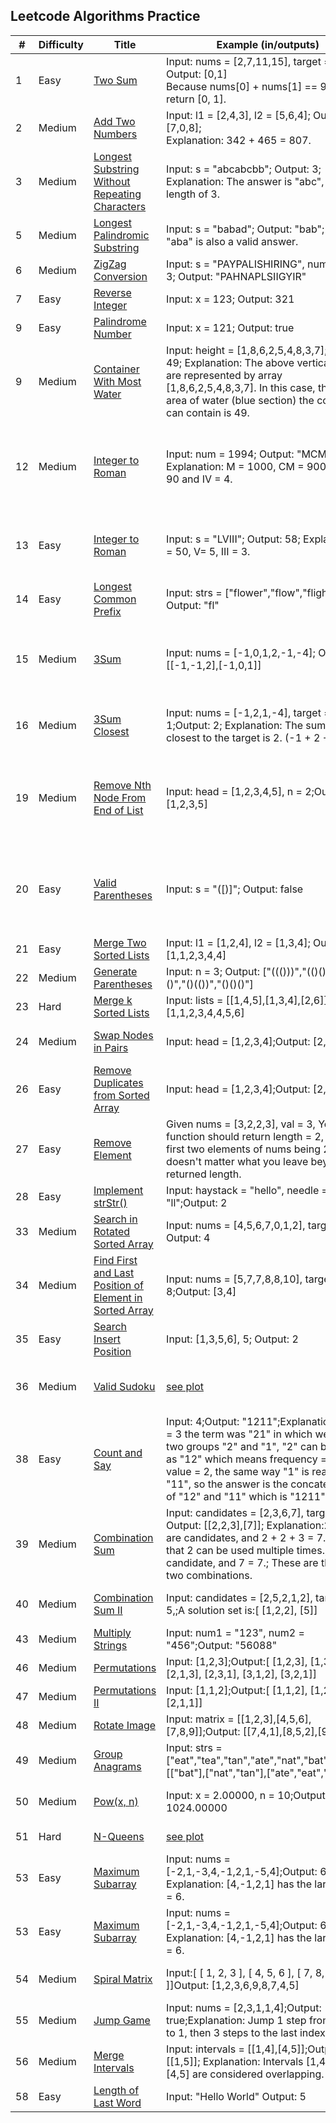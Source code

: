 ## Leetcode Algorithms Practice



| # | Difficulty | Title |  Example (in/outputs)  |  Solution  |  Plot  |
|---| ---------- | ----- | ---------------------- | ---------- | ------ |
|1|Easy|[Two Sum](https://leetcode.com/problems/two-sum/) | Input: nums = [2,7,11,15], target = 9; Output: [0,1] <br> Because nums[0] + nums[1] == 9, we return [0, 1].| [Python (Hashmap)](two_sum_hash.py)||
|2|Medium|[Add Two Numbers](https://leetcode.com/problems/add-two-numbers/) | Input: l1 = [2,4,3], l2 = [5,6,4]; Output: [7,0,8]; <br> Explanation: 342 + 465 = 807.| [Python (2 pointers for each input linked list, remember to take care of reminders)](add_two_numbers.py)||
|3|Medium|[Longest Substring Without Repeating Characters](https://leetcode.com/problems/longest-substring-without-repeating-characters/) | Input: s = "abcabcbb"; Output: 3; <br> Explanation: The answer is "abc", with the length of 3.| [Python (2 pointers both start from index 0)](longest_substring_without_repeating_characters.py)||
|5|Medium|[Longest Palindromic Substring](https://leetcode.com/problems/longest-palindromic-substring/) | Input: s = "babad"; Output: "bab"; Note: "aba" is also a valid answer.| [Python (1 iteration thru the string with helper function to find max substr at each position)](longest_palindromic_substring.py)||
|6|Medium|[ZigZag Conversion](https://leetcode.com/problems/zigzag-conversion/) | Input: s = "PAYPALISHIRING", numRows = 3; Output: "PAHNAPLSIIGYIR" | [Python (first figure out interval from number of rows)](zigzag_conversion.py)|[plot](photos/zigzag.png)|
|7|Easy|[Reverse Integer](https://leetcode.com/problems/reverse-integer/) | Input: x = 123; Output: 321 | [Python (x mode 10 & Floor division, and remember to deal with negative number)](reverse_integer.py)||
|9|Easy|[Palindrome Number](https://leetcode.com/problems/palindrome-number/) | Input: x = 121; Output: true | [Python (similar to 7 Reverse Integer)](palindrome_number.py)||
|9|Medium|[Container With Most Water](https://leetcode.com/problems/container-with-most-water/) | Input: height = [1,8,6,2,5,4,8,3,7]; Output: 49; Explanation: The above vertical lines are represented by array [1,8,6,2,5,4,8,3,7]. In this case, the max area of water (blue section) the container can contain is 49. | [Python (2 pointers starting from left and right, calculate and find max area)](container_with_most_water.py)|[plot](photos/container_most_water.png)|
|12|Medium|[Integer to Roman](https://leetcode.com/problems/integer-to-roman/) | Input: num = 1994; Output: "MCMXCIV"; Explanation: M = 1000, CM = 900, XC = 90 and IV = 4.| [Python (Given basic mapping (two arrays 1 integers 1 roman, ascending sorted), loop over integers mapping from largest to smallest, and if input number is larger than mapping, subtract the int mapping, and append corresponding roman character)](integer_to_roman.py)||
|13|Easy|[Integer to Roman](https://leetcode.com/problems/roman-to-integer/) | Input: s = "LVIII"; Output: 58; Explanation: L = 50, V= 5, III = 3.| [Python (loop thru input roman from right to left, create a maxdigit var, and for each mapped int check if it is bigger than maxdigit, if so add int to result sum if not subtract it from sum)](roman_to_integer.py)||
|14|Easy|[Longest Common Prefix](https://leetcode.com/problems/longest-common-prefix/) | Input: strs = ["flower","flow","flight"]; Output: "fl"| [Python (2 loops, loop over first word, within that loop over the array, and check if char is the same)](longest_common_prefix.py)||
|15|Medium|[3Sum](https://leetcode.com/problems/3sum/) | Input: nums = [-1,0,1,2,-1,-4]; Output: [[-1,-1,2],[-1,0,1]]| [Python (sort array, 3 loops, t loops over array, then 2 other indexes, i and j start from right side of t and end of array, move i and j close to the middle and trying to get sum zero.  remember to deal with same consecutive values.)](3sum.py)||
|16|Medium|[3Sum Closest](https://leetcode.com/problems/3sum-closest/) | Input: nums = [-1,2,1,-4], target = 1;Output: 2; Explanation: The sum that is closest to the target is 2. (-1 + 2 + 1 = 2).| [Python (similar to 15 3sum, with small difference in comparison condition (compare abs difference of sum and target with a placeholder sum ))](3sum.py)||
|19|Medium|[Remove Nth Node From End of List](https://leetcode.com/problems/remove-nth-node-from-end-of-list/) | Input: head = [1,2,3,4,5], n = 2;Output: [1,2,3,5]| [Python (fast and slow pointers, the fast pointer first move to the nth node so that there is n steps between fast and slow, and then move both fast and slow until fast reaches the end. Need to deal with corner case when list is shorter than expected)](remove_nth_node_from_end_of_list.py)||
|20|Easy|[Valid Parentheses](https://leetcode.com/problems/valid-parentheses/) | Input: s = "([)]"; Output: false| [Python (use hashmap  that is reversed parenthesizes pairs and a stack that temporarily stores one element (when looping over the input str), check if current element in hashmap, if so compare stack.pop() with the corresponding value in Hashmap)](valid_parentheses.py)||
|21|Easy|[Merge Two Sorted Lists](https://leetcode.com/problems/merge-two-sorted-lists/) | Input: l1 = [1,2,4], l2 = [1,3,4]; Output: [1,1,2,3,4,4]| [Python (2 pointers and compare values)](merge_two_sorted_lists.py)||
|22|Medium|[Generate Parentheses](https://leetcode.com/problems/generate-parentheses/) | Input: n = 3; Output: ["((()))","(()())","(())()","()(())","()()()"]| [Python (dfs)](generate_parentheses.py)|[plot](photos/gen_paren.png)|
|23|Hard|[Merge k Sorted Lists](https://leetcode.com/problems/merge-k-sorted-lists/) | Input: lists = [[1,4,5],[1,3,4],[2,6]]; Output: [1,1,2,3,4,4,5,6]| [Python (heapq, this solution only passes in python2)](merge_k_sorted_lists.py)||
|24|Medium|[Swap Nodes in Pairs](https://leetcode.com/problems/swap-nodes-in-pairs/) | Input: head = [1,2,3,4];Output: [2,1,4,3]| [Python (Needs to be clear on linked list manipulations (how nodes swapping happens))](swap_nodes_in_pairs.py)||
|26|Easy|[Remove Duplicates from Sorted Array](https://leetcode.com/problems/remove-duplicates-from-sorted-array/) | Input: head = [1,2,3,4];Output: [2,1,4,3]| [Python (iterate over the list, and set a global var to compare with ))](remove_duplicates_from_sorted_array.py)||
|27|Easy|[Remove Element](https://leetcode.com/problems/remove-element/) | Given nums = [3,2,2,3], val = 3, Your function should return length = 2, with the first two elements of nums being 2.It doesn't matter what you leave beyond the returned length.| [Python](remove_element.py)||
|28|Easy|[Implement strStr()](https://leetcode.com/problems/implement-strstr/) | Input: haystack = "hello", needle = "ll";Output: 2| [Python](implement_strstr.py)||
|33|Medium|[Search in Rotated Sorted Array](https://leetcode.com/problems/search-in-rotated-sorted-array/) | Input: nums = [4,5,6,7,0,1,2], target = 0; Output: 4| [Python (binary search with more complicated conditions to make decisions)](search_in_rotated_sorted_array.py)||
|34|Medium|[Find First and Last Position of Element in Sorted Array](https://leetcode.com/problems/find-first-and-last-position-of-element-in-sorted-array/) | Input: nums = [5,7,7,8,8,10], target = 8;Output: [3,4]| [Python (2 binary searches to find higher bound and lower bound)](find_first_and_last_position_of_element_in_sorted_array.py)||
|35|Easy|[Search Insert Position](https://leetcode.com/problems/search-insert-position/) | Input: [1,3,5,6], 5; Output: 2| [Python ( binary search)](search_insert_position.py)||
|36|Medium|[Valid Sudoku](https://leetcode.com/problems/valid-sudoku/) |[see plot](photos/valid_sudoku.png)| [Python (2 loops over cols and rows, to check each populated cell with helper function that checks 3 conditions, row, col, and 3x3 box on duplicated values)](valid_sudoku.py)|[plot](photos/valid_sudoku.png)|
|38|Easy|[Count and Say](https://leetcode.com/problems/count-and-say/) |Input: 4;Output: "1211";Explanation: For n = 3 the term was "21" in which we have two groups "2" and "1", "2" can be read as "12" which means frequency = 1 and value = 2, the same way "1" is read as "11", so the answer is the concatenation of "12" and "11" which is "1211".| [Python (use a trick via itertools.groupby, e.g. [(k,list(g)) for k, g in itertools.groupby('AAAABBBCCDAABBB')] ---> `[('A', ['A', 'A', 'A', 'A']), ('B', ['B', 'B', 'B']), ('C', ['C', 'C']), ('D', ['D']), ('A', ['A', 'A']), ('B', ['B', 'B', 'B'])]`)](count_and_say.py)||
|39|Medium|[Combination Sum](https://leetcode.com/problems/combination-sum/) |Input: candidates = [2,3,6,7], target = 7; Output: [[2,2,3],[7]]; Explanation:2 and 3 are candidates, and 2 + 2 + 3 = 7. Note that 2 can be used multiple times.; 7 is a candidate, and 7 = 7.; These are the only two combinations.| [Python (dfs)](combination_sum.py)|[plot](photos/combination_sum.png)|
|40|Medium|[Combination Sum II](https://leetcode.com/problems/combination-sum-ii/) |Input: candidates = [2,5,2,1,2], target = 5,;A solution set is:[  [1,2,2],  [5]]| [Python (dfs with one more condition checks if current values is the same as the previous)](combination_sum_ii.py)||
|43|Medium|[Multiply Strings](https://leetcode.com/problems/multiply-strings/) |Input: num1 = "123", num2 = "456";Output: "56088"| [Python (replicate rule of multiplication on multi-digit numbers with 2 arrays)](multiply_strings.py)||
|46|Medium|[Permutations](https://leetcode.com/problems/permutations/) |Input: [1,2,3];Output:[  [1,2,3],  [1,3,2],  [2,1,3],  [2,3,1],  [3,1,2],  [3,2,1]]| [Python (dfs)](permutations.py)|[plot](photos/permutations.png)|
|47|Medium|[Permutations II](https://leetcode.com/problems/permutations-ii/) |Input: [1,1,2];Output:[  [1,1,2],  [1,2,1],  [2,1,1]]| [Python (dfs additional check {if nums[i] == previousNum: continue})](permutations_ii.py)||
|48|Medium|[Rotate Image](https://leetcode.com/problems/rotate-image/) |Input: matrix = [[1,2,3],[4,5,6],[7,8,9]];Output: [[7,4,1],[8,5,2],[9,6,3]]| [Python (2 steps, 1st flip columns to rows, 2nd reverse each row)](rotate_image.py)|[plot](photos/rotate_image.png)|
|49|Medium|[Group Anagrams](https://leetcode.com/problems/group-anagrams/) |Input: strs = ["eat","tea","tan","ate","nat","bat"];Output: [["bat"],["nat","tan"],["ate","eat","tea"]]| [Python (use collections.defaultdict(list))](group_anagrams.py)||
|50|Medium|[Pow(x, n)](https://leetcode.com/problems/powx-n/) |Input: x = 2.00000, n = 10;Output: 1024.00000| [Python (keep on floor division with 2, and deal with corner cases such as negative number, 0, and x or n == 1)](powx_n.py)||
|51|Hard|[N-Queens](https://leetcode.com/problems/n-queens/) |[see plot](photos/queens.png)| [Python (dfs)](n_queens.py)|[see plot](photos/queens.png)|
|53|Easy|[Maximum Subarray](https://leetcode.com/problems/maximum-subarray/) |Input: nums = [-2,1,-3,4,-1,2,1,-5,4];Output: 6; Explanation: [4,-1,2,1] has the largest sum = 6.| [Python (create 2 vars 1) tmp to record previous sum and a 2) totalsum, if tmp < 0 discard and keep on track of MAX totalsum)](maximum_subarray.py)||
|53|Easy|[Maximum Subarray](https://leetcode.com/problems/maximum-subarray/) |Input: nums = [-2,1,-3,4,-1,2,1,-5,4];Output: 6; Explanation: [4,-1,2,1] has the largest sum = 6.| [Python (create 2 vars 1) tmp to record previous sum and a 2) totalsum, if tmp < 0 discard and keep on track of MAX totalsum)](maximum_subarray.py)||
|54|Medium|[Spiral Matrix](https://leetcode.com/problems/spiral-matrix/) |Input:[ [ 1, 2, 3 ], [ 4, 5, 6 ], [ 7, 8, 9 ]]Output: [1,2,3,6,9,8,7,4,5]| [Python (deal with 4 directions 0: go right   1: go down  2: go left  3: go up; if up > down or left > right: return res)](spiral_matrix.py)||
|55|Medium|[Jump Game](https://leetcode.com/problems/jump-game/) |Input: nums = [2,3,1,1,4];Output: true;Explanation: Jump 1 step from index 0 to 1, then 3 steps to the last index.| [Python](jump_game.py)||
|56|Medium|[Merge Intervals](https://leetcode.com/problems/merge-intervals/) |Input: intervals = [[1,4],[4,5]];Output: [[1,5]]; Explanation: Intervals [1,4] and [4,5] are considered overlapping.| [Python](merge_intervals.py)||
|58|Easy|[Length of Last Word](https://leetcode.com/problems/length-of-last-word/) |Input: "Hello World" Output: 5| [Python (2 pointers left and right)](length_of_last_word.py)||
